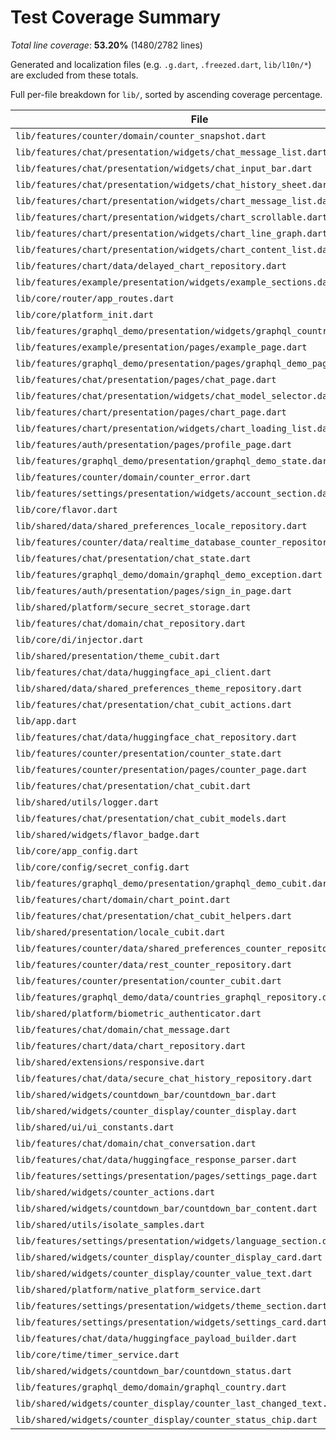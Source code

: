 # Test Coverage Summary

*Total line coverage*: **53.20%** (1480/2782 lines)

Generated and localization files (e.g. `.g.dart`, `.freezed.dart`, `lib/l10n/*`) are excluded from these totals.

Full per-file breakdown for `lib/`, sorted by ascending coverage percentage.

| File | Coverage | Covered/Total |
| --- | ---: | ---: |
| `lib/features/counter/domain/counter_snapshot.dart` | 0.00% | 0/2 |
| `lib/features/chat/presentation/widgets/chat_message_list.dart` | 0.00% | 0/52 |
| `lib/features/chat/presentation/widgets/chat_input_bar.dart` | 0.00% | 0/23 |
| `lib/features/chat/presentation/widgets/chat_history_sheet.dart` | 0.00% | 0/138 |
| `lib/features/chart/presentation/widgets/chart_message_list.dart` | 0.00% | 0/7 |
| `lib/features/chart/presentation/widgets/chart_scrollable.dart` | 0.00% | 0/5 |
| `lib/features/chart/presentation/widgets/chart_line_graph.dart` | 0.00% | 0/36 |
| `lib/features/chart/presentation/widgets/chart_content_list.dart` | 0.00% | 0/19 |
| `lib/features/chart/data/delayed_chart_repository.dart` | 0.00% | 0/5 |
| `lib/features/example/presentation/widgets/example_sections.dart` | 0.00% | 0/74 |
| `lib/core/router/app_routes.dart` | 0.00% | 0/1 |
| `lib/core/platform_init.dart` | 0.00% | 0/8 |
| `lib/features/graphql_demo/presentation/widgets/graphql_country_card.dart` | 0.00% | 0/31 |
| `lib/features/example/presentation/pages/example_page.dart` | 0.88% | 1/114 |
| `lib/features/graphql_demo/presentation/pages/graphql_demo_page.dart` | 1.22% | 1/82 |
| `lib/features/chat/presentation/pages/chat_page.dart` | 1.43% | 1/70 |
| `lib/features/chat/presentation/widgets/chat_model_selector.dart` | 3.13% | 1/32 |
| `lib/features/chart/presentation/pages/chart_page.dart` | 3.13% | 1/32 |
| `lib/features/chart/presentation/widgets/chart_loading_list.dart` | 5.56% | 1/18 |
| `lib/features/auth/presentation/pages/profile_page.dart` | 14.29% | 1/7 |
| `lib/features/graphql_demo/presentation/graphql_demo_state.dart` | 20.00% | 1/5 |
| `lib/features/counter/domain/counter_error.dart` | 25.00% | 4/16 |
| `lib/features/settings/presentation/widgets/account_section.dart` | 26.15% | 17/65 |
| `lib/core/flavor.dart` | 30.77% | 8/26 |
| `lib/shared/data/shared_preferences_locale_repository.dart` | 31.58% | 6/19 |
| `lib/features/counter/data/realtime_database_counter_repository.dart` | 32.35% | 22/68 |
| `lib/features/chat/presentation/chat_state.dart` | 33.33% | 3/9 |
| `lib/features/graphql_demo/domain/graphql_demo_exception.dart` | 33.33% | 1/3 |
| `lib/features/auth/presentation/pages/sign_in_page.dart` | 45.38% | 59/130 |
| `lib/shared/platform/secure_secret_storage.dart` | 48.28% | 14/29 |
| `lib/features/chat/domain/chat_repository.dart` | 50.00% | 2/4 |
| `lib/core/di/injector.dart` | 52.17% | 24/46 |
| `lib/shared/presentation/theme_cubit.dart` | 53.33% | 8/15 |
| `lib/features/chat/data/huggingface_api_client.dart` | 55.56% | 30/54 |
| `lib/shared/data/shared_preferences_theme_repository.dart` | 56.25% | 9/16 |
| `lib/features/chat/presentation/chat_cubit_actions.dart` | 56.38% | 84/149 |
| `lib/app.dart` | 60.00% | 45/75 |
| `lib/features/chat/data/huggingface_chat_repository.dart` | 65.38% | 17/26 |
| `lib/features/counter/presentation/counter_state.dart` | 66.67% | 4/6 |
| `lib/features/counter/presentation/pages/counter_page.dart` | 72.12% | 75/104 |
| `lib/features/chat/presentation/chat_cubit.dart` | 72.73% | 8/11 |
| `lib/shared/utils/logger.dart` | 73.91% | 17/23 |
| `lib/features/chat/presentation/chat_cubit_models.dart` | 77.78% | 14/18 |
| `lib/shared/widgets/flavor_badge.dart` | 78.95% | 15/19 |
| `lib/core/app_config.dart` | 80.00% | 24/30 |
| `lib/core/config/secret_config.dart` | 80.00% | 56/70 |
| `lib/features/graphql_demo/presentation/graphql_demo_cubit.dart` | 80.00% | 32/40 |
| `lib/features/chart/domain/chart_point.dart` | 81.82% | 9/11 |
| `lib/features/chat/presentation/chat_cubit_helpers.dart` | 82.00% | 41/50 |
| `lib/shared/presentation/locale_cubit.dart` | 83.33% | 10/12 |
| `lib/features/counter/data/shared_preferences_counter_repository.dart` | 84.62% | 22/26 |
| `lib/features/counter/data/rest_counter_repository.dart` | 85.71% | 48/56 |
| `lib/features/counter/presentation/counter_cubit.dart` | 87.39% | 97/111 |
| `lib/features/graphql_demo/data/countries_graphql_repository.dart` | 89.47% | 51/57 |
| `lib/shared/platform/biometric_authenticator.dart` | 90.00% | 9/10 |
| `lib/features/chat/domain/chat_message.dart` | 90.00% | 9/10 |
| `lib/features/chart/data/chart_repository.dart` | 90.24% | 37/41 |
| `lib/shared/extensions/responsive.dart` | 90.32% | 28/31 |
| `lib/features/chat/data/secure_chat_history_repository.dart` | 90.48% | 19/21 |
| `lib/shared/widgets/countdown_bar/countdown_bar.dart` | 91.30% | 21/23 |
| `lib/shared/widgets/counter_display/counter_display.dart` | 91.67% | 33/36 |
| `lib/shared/ui/ui_constants.dart` | 92.00% | 23/25 |
| `lib/features/chat/domain/chat_conversation.dart` | 92.86% | 39/42 |
| `lib/features/chat/data/huggingface_response_parser.dart` | 93.18% | 41/44 |
| `lib/features/settings/presentation/pages/settings_page.dart` | 93.33% | 14/15 |
| `lib/shared/widgets/counter_actions.dart` | 95.45% | 21/22 |
| `lib/shared/widgets/countdown_bar/countdown_bar_content.dart` | 95.45% | 42/44 |
| `lib/shared/utils/isolate_samples.dart` | 96.43% | 27/28 |
| `lib/features/settings/presentation/widgets/language_section.dart` | 96.55% | 28/29 |
| `lib/shared/widgets/counter_display/counter_display_card.dart` | 97.06% | 33/34 |
| `lib/shared/widgets/counter_display/counter_value_text.dart` | 100.00% | 12/12 |
| `lib/shared/platform/native_platform_service.dart` | 100.00% | 28/28 |
| `lib/features/settings/presentation/widgets/theme_section.dart` | 100.00% | 17/17 |
| `lib/features/settings/presentation/widgets/settings_card.dart` | 100.00% | 22/22 |
| `lib/features/chat/data/huggingface_payload_builder.dart` | 100.00% | 16/16 |
| `lib/core/time/timer_service.dart` | 100.00% | 6/6 |
| `lib/shared/widgets/countdown_bar/countdown_status.dart` | 100.00% | 26/26 |
| `lib/features/graphql_demo/domain/graphql_country.dart` | 100.00% | 4/4 |
| `lib/shared/widgets/counter_display/counter_last_changed_text.dart` | 100.00% | 9/9 |
| `lib/shared/widgets/counter_display/counter_status_chip.dart` | 100.00% | 32/32 |
